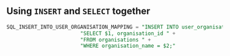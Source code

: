 ## Using `INSERT` and `SELECT` together

```sql
SQL_INSERT_INTO_USER_ORGANISATION_MAPPING = "INSERT INTO user_organisation_mapping (user_id, organisation_id) " +
                        "SELECT $1, organisation_id " +
                        "FROM organisations " +
                        "WHERE organisation_name = $2;"
```
